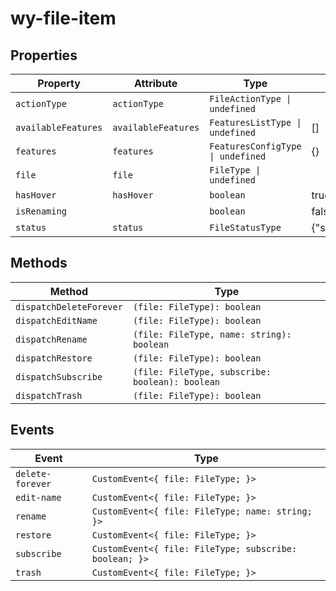 # wy-file-item

## Properties

| Property            | Attribute           | Type                              | Default        |
|---------------------|---------------------|-----------------------------------|----------------|
| `actionType`        | `actionType`        | `FileActionType \| undefined`     |                |
| `availableFeatures` | `availableFeatures` | `FeaturesListType \| undefined`   | []             |
| `features`          | `features`          | `FeaturesConfigType \| undefined` | {}             |
| `file`              | `file`              | `FileType \| undefined`           |                |
| `hasHover`          | `hasHover`          | `boolean`                         | true           |
| `isRenaming`        |                     | `boolean`                         | false          |
| `status`            | `status`            | `FileStatusType`                  | {"state":"ok"} |

## Methods

| Method                  | Type                                            |
|-------------------------|-------------------------------------------------|
| `dispatchDeleteForever` | `(file: FileType): boolean`                     |
| `dispatchEditName`      | `(file: FileType): boolean`                     |
| `dispatchRename`        | `(file: FileType, name: string): boolean`       |
| `dispatchRestore`       | `(file: FileType): boolean`                     |
| `dispatchSubscribe`     | `(file: FileType, subscribe: boolean): boolean` |
| `dispatchTrash`         | `(file: FileType): boolean`                     |

## Events

| Event            | Type                                             |
|------------------|--------------------------------------------------|
| `delete-forever` | `CustomEvent<{ file: FileType; }>`               |
| `edit-name`      | `CustomEvent<{ file: FileType; }>`               |
| `rename`         | `CustomEvent<{ file: FileType; name: string; }>` |
| `restore`        | `CustomEvent<{ file: FileType; }>`               |
| `subscribe`      | `CustomEvent<{ file: FileType; subscribe: boolean; }>` |
| `trash`          | `CustomEvent<{ file: FileType; }>`               |
